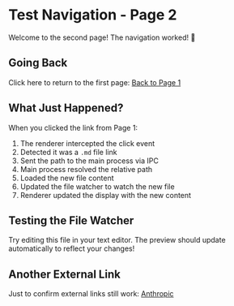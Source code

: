# Test Navigation - Page 2

Welcome to the second page! The navigation worked! 🎉

## Going Back

Click here to return to the first page: [Back to Page 1](./test-nav-1.md)

## What Just Happened?

When you clicked the link from Page 1:

1. The renderer intercepted the click event
2. Detected it was a `.md` file link
3. Sent the path to the main process via IPC
4. Main process resolved the relative path
5. Loaded the new file content
6. Updated the file watcher to watch the new file
7. Renderer updated the display with the new content

## Testing the File Watcher

Try editing this file in your text editor. The preview should update automatically to reflect your changes!

## Another External Link

Just to confirm external links still work: [Anthropic](https://www.anthropic.com)
